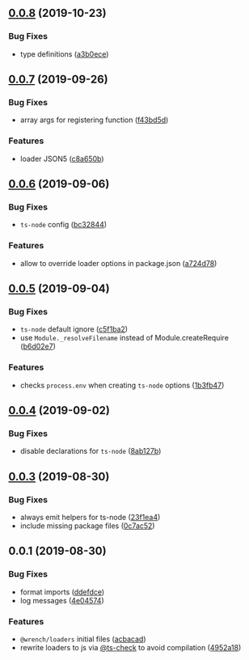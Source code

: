 ## [0.0.8](https://github.com/gavar/wrench/compare/v/loaders/0.0.7...v/loaders/0.0.8) (2019-10-23)


### Bug Fixes

* type definitions ([a3b0ece](https://github.com/gavar/wrench/commit/a3b0ece))

## [0.0.7](https://github.com/gavar/wrench/compare/v/loaders/0.0.6...v/loaders/0.0.7) (2019-09-26)


### Bug Fixes

* array args for registering function ([f43bd5d](https://github.com/gavar/wrench/commit/f43bd5d))


### Features

* loader JSON5 ([c8a650b](https://github.com/gavar/wrench/commit/c8a650b))

## [0.0.6](https://github.com/gavar/wrench/compare/v/loaders/0.0.5...v/loaders/0.0.6) (2019-09-06)


### Bug Fixes

* `ts-node` config ([bc32844](https://github.com/gavar/wrench/commit/bc32844))


### Features

* allow to override loader options in package.json ([a724d78](https://github.com/gavar/wrench/commit/a724d78))

## [0.0.5](https://github.com/gavar/wrench/compare/v/loaders/0.0.4...v/loaders/0.0.5) (2019-09-04)


### Bug Fixes

* `ts-node` default ignore ([c5f1ba2](https://github.com/gavar/wrench/commit/c5f1ba2))
* use `Module._resolveFilename` instead of Module.createRequire ([b6d02e7](https://github.com/gavar/wrench/commit/b6d02e7))


### Features

* checks `process.env` when creating `ts-node` options ([1b3fb47](https://github.com/gavar/wrench/commit/1b3fb47))

## [0.0.4](https://github.com/gavar/wrench/compare/v/loaders/0.0.3...v/loaders/0.0.4) (2019-09-02)


### Bug Fixes

* disable declarations for `ts-node` ([8ab127b](https://github.com/gavar/wrench/commit/8ab127b))

## [0.0.3](https://github.com/gavar/wrench/compare/v/loaders/0.0.2...v/loaders/0.0.3) (2019-08-30)


### Bug Fixes

* always emit helpers for ts-node ([23f1ea4](https://github.com/gavar/wrench/commit/23f1ea4))
* include missing package files ([0c7ac52](https://github.com/gavar/wrench/commit/0c7ac52))

## 0.0.1 (2019-08-30)


### Bug Fixes

* format imports ([ddefdce](https://github.com/gavar/wrench/commit/ddefdce))
* log messages ([4e04574](https://github.com/gavar/wrench/commit/4e04574))


### Features

* `@wrench/loaders` initial files ([acbacad](https://github.com/gavar/wrench/commit/acbacad))
* rewrite loaders to js via [@ts-check](https://github.com/ts-check) to avoid compilation ([4952a18](https://github.com/gavar/wrench/commit/4952a18))
